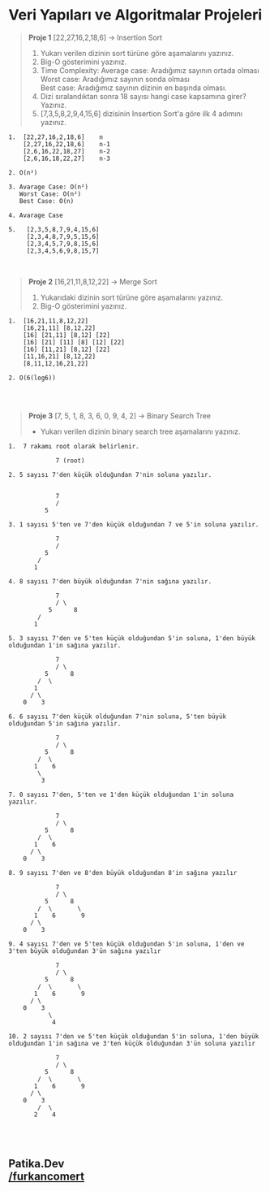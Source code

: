# Veri Yapıları ve Algoritmalar Projeleri

> **Proje 1** [22,27,16,2,18,6] -> Insertion Sort
>1. Yukarı verilen dizinin sort türüne göre aşamalarını yazınız.
>1. Big-O gösterimini yazınız.
>1.  Time Complexity: Average case: Aradığımız sayının ortada olması
><br> Worst case: Aradığımız sayının sonda olması
><br> Best case: Aradığımız sayının dizinin en başında olması.
>1. Dizi sıralandıktan sonra 18 sayısı hangi case kapsamına girer? Yazınız.
>1. [7,3,5,8,2,9,4,15,6] dizisinin Insertion Sort'a göre ilk 4 adımını yazınız.


```
1.  [22,27,16,2,18,6]    n 
    [2,27,16,22,18,6]    n-1 
    [2,6,16,22,18,27]    n-2 
    [2,6,16,18,22,27]    n-3

2. O(n²)

3. Avarage Case: O(n²) 
   Worst Case: O(n²) 
   Best Case: O(n)

4. Avarage Case

5.   [2,3,5,8,7,9,4,15,6]
     [2,3,4,8,7,9,5,15,6]
     [2,3,4,5,7,9,8,15,6]
     [2,3,4,5,6,9,8,15,7]
```
<br>

> **Proje 2** [16,21,11,8,12,22] -> Merge Sort
>1. Yukarıdaki dizinin sort türüne göre aşamalarını yazınız.
>1. Big-O gösterimini yazınız.


```
1.  [16,21,11,8,12,22]
    [16,21,11] [8,12,22]
    [16] [21,11] [8,12] [22]
    [16] [21] [11] [8] [12] [22]
    [16] [11,21] [8,12] [22]
    [11,16,21] [8,12,22]
    [8,11,12,16,21,22]

2. O(6(log6)) 


```
<br>

> **Proje 3** [7, 5, 1, 8, 3, 6, 0, 9, 4, 2] -> Binary Search Tree 
>* Yukarı verilen dizinin binary search tree aşamalarını yazınız.

```
1.  7 rakamı root olarak belirlenir.

             7 (root)

2. 5 sayısı 7'den küçük olduğundan 7'nin soluna yazılır.


             7
             /
          5  

3. 1 sayısı 5'ten ve 7'den küçük olduğundan 7 ve 5'in soluna yazılır.

             7
             /
          5
        /
       1

4. 8 sayısı 7'den büyük olduğundan 7'nin sağına yazılır.

             7
             / \
           5      8
        /
       1

5. 3 sayısı 7'den ve 5'ten küçük olduğundan 5'in soluna, 1'den büyük olduğundan 1'in sağına yazılır.

             7
             / \
          5      8
        /  \       
       1
      / \
    0    3  

6. 6 sayısı 7'den küçük olduğundan 7'nin soluna, 5'ten büyük olduğundan 5'in sağına yazılır.

             7
             / \
          5      8
        /  \
       1    6
        \
         3  

7. 0 sayısı 7'den, 5'ten ve 1'den küçük olduğundan 1'in soluna yazılır.

             7
             / \
          5      8
        /  \ 
       1    6
      / \
    0    3  

8. 9 sayısı 7'den ve 8'den büyük olduğundan 8'in sağına yazılır

             7
             / \
          5      8
        /  \       \
       1    6       9
      / \
    0    3  

9. 4 sayısı 7'den ve 5'ten küçük olduğundan 5'in soluna, 1'den ve 3'ten büyük olduğundan 3'ün sağına yazılır

             7
             / \
          5      8
        /  \       \
       1    6       9
      / \
    0    3  
           \       
            4

10. 2 sayısı 7'den ve 5'ten küçük olduğundan 5'in soluna, 1'den büyük olduğundan 1'in sağına ve 3'ten küçük olduğundan 3'ün soluna yazılır

             7
             / \
          5      8
        /  \       \
       1    6       9
      / \
    0    3  
        /  \       
       2    4
```

<br><br>

## Patika.Dev <br> [/furkancomert](https://app.patika.dev/furkancomert)

